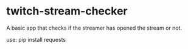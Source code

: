 # twitch-stream-checker
A basic app that checks if the streamer has opened the stream or not.

use: pip install requests
